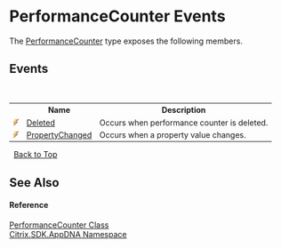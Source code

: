 # PerformanceCounter Events
 

The <a href="T_Citrix_SDK_AppDNA_PerformanceCounter">PerformanceCounter</a> type exposes the following members.


## Events
&nbsp;<table><tr><th></th><th>Name</th><th>Description</th></tr><tr><td>![Public event](media/pubevent.gif "Public event")</td><td><a href="E_Citrix_SDK_AppDNA_PerformanceCounter_Deleted">Deleted</a></td><td>
Occurs when performance counter is deleted.</td></tr><tr><td>![Public event](media/pubevent.gif "Public event")</td><td><a href="E_Citrix_SDK_AppDNA_PerformanceCounter_PropertyChanged">PropertyChanged</a></td><td>
Occurs when a property value changes.</td></tr></table>&nbsp;
<a href="#performancecounter-events">Back to Top</a>

## See Also


#### Reference
<a href="T_Citrix_SDK_AppDNA_PerformanceCounter">PerformanceCounter Class</a><br /><a href="N_Citrix_SDK_AppDNA">Citrix.SDK.AppDNA Namespace</a><br />
